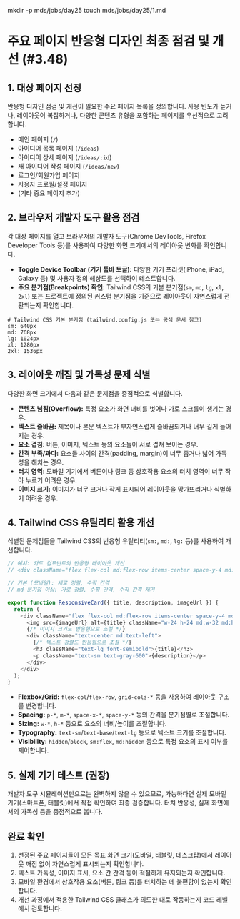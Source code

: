 mkdir -p mds/jobs/day25
touch mds/jobs/day25/1.md

# 주요 페이지 반응형 디자인 최종 점검 및 개선 (#3.48)

## 1. 대상 페이지 선정

반응형 디자인 점검 및 개선이 필요한 주요 페이지 목록을 정의합니다. 사용 빈도가 높거나, 레이아웃이 복잡하거나, 다양한 콘텐츠 유형을 포함하는 페이지를 우선적으로 고려합니다.

-   메인 페이지 (`/`)
-   아이디어 목록 페이지 (`/ideas`)
-   아이디어 상세 페이지 (`/ideas/:id`)
-   새 아이디어 작성 페이지 (`/ideas/new`)
-   로그인/회원가입 페이지
-   사용자 프로필/설정 페이지
-   (기타 중요 페이지 추가)

## 2. 브라우저 개발자 도구 활용 점검

각 대상 페이지를 열고 브라우저의 개발자 도구(Chrome DevTools, Firefox Developer Tools 등)를 사용하여 다양한 화면 크기에서의 레이아웃 변화를 확인합니다.

-   **Toggle Device Toolbar (기기 툴바 토글):** 다양한 기기 프리셋(iPhone, iPad, Galaxy 등) 및 사용자 정의 해상도를 선택하여 테스트합니다.
-   **주요 분기점(Breakpoints) 확인:** Tailwind CSS의 기본 분기점(`sm`, `md`, `lg`, `xl`, `2xl`) 또는 프로젝트에 정의된 커스텀 분기점을 기준으로 레이아웃이 자연스럽게 전환되는지 확인합니다.

```shell
# Tailwind CSS 기본 분기점 (tailwind.config.js 또는 공식 문서 참고)
sm: 640px
md: 768px
lg: 1024px
xl: 1280px
2xl: 1536px
```

## 3. 레이아웃 깨짐 및 가독성 문제 식별

다양한 화면 크기에서 다음과 같은 문제점을 중점적으로 식별합니다.

-   **콘텐츠 넘침(Overflow):** 특정 요소가 화면 너비를 벗어나 가로 스크롤이 생기는 경우.
-   **텍스트 줄바꿈:** 제목이나 본문 텍스트가 부자연스럽게 줄바꿈되거나 너무 길게 늘어지는 경우.
-   **요소 겹침:** 버튼, 이미지, 텍스트 등의 요소들이 서로 겹쳐 보이는 경우.
-   **간격 부족/과다:** 요소들 사이의 간격(padding, margin)이 너무 좁거나 넓어 가독성을 해치는 경우.
-   **터치 영역:** 모바일 기기에서 버튼이나 링크 등 상호작용 요소의 터치 영역이 너무 작아 누르기 어려운 경우.
-   **이미지 크기:** 이미지가 너무 크거나 작게 표시되어 레이아웃을 망가뜨리거나 식별하기 어려운 경우.

## 4. Tailwind CSS 유틸리티 활용 개선

식별된 문제점들을 Tailwind CSS의 반응형 유틸리티(`sm:`, `md:`, `lg:` 등)를 사용하여 개선합니다.

```typescript
// 예시: 카드 컴포넌트의 반응형 레이아웃 개선
// <div className="flex flex-col md:flex-row items-center space-y-4 md:space-y-0 md:space-x-4 p-4 border rounded-lg">

// 기본 (모바일): 세로 정렬, 수직 간격
// md 분기점 이상: 가로 정렬, 수평 간격, 수직 간격 제거

export function ResponsiveCard({ title, description, imageUrl }) {
  return (
    <div className="flex flex-col md:flex-row items-center space-y-4 md:space-y-0 md:space-x-4 p-4 border rounded-lg">
      <img src={imageUrl} alt={title} className="w-24 h-24 md:w-32 md:h-32 object-cover rounded" />
      {/* 이미지 크기도 반응형으로 조절 */}
      <div className="text-center md:text-left">
        {/* 텍스트 정렬도 반응형으로 조절 */}
        <h3 className="text-lg font-semibold">{title}</h3>
        <p className="text-sm text-gray-600">{description}</p>
      </div>
    </div>
  );
}
```

-   **Flexbox/Grid:** `flex-col`/`flex-row`, `grid-cols-*` 등을 사용하여 레이아웃 구조를 변경합니다.
-   **Spacing:** `p-*`, `m-*`, `space-x-*`, `space-y-*` 등의 간격을 분기점별로 조절합니다.
-   **Sizing:** `w-*`, `h-*` 등으로 요소의 너비/높이를 조절합니다.
-   **Typography:** `text-sm`/`text-base`/`text-lg` 등으로 텍스트 크기를 조절합니다.
-   **Visibility:** `hidden`/`block`, `sm:flex`, `md:hidden` 등으로 특정 요소의 표시 여부를 제어합니다.

## 5. 실제 기기 테스트 (권장)

개발자 도구 시뮬레이션만으로는 완벽하지 않을 수 있으므로, 가능하다면 실제 모바일 기기(스마트폰, 태블릿)에서 직접 확인하여 최종 검증합니다. 터치 반응성, 실제 화면에서의 가독성 등을 중점적으로 봅니다.

## 완료 확인

1.  선정된 주요 페이지들이 모든 목표 화면 크기(모바일, 태블릿, 데스크탑)에서 레이아웃 깨짐 없이 자연스럽게 표시되는지 확인합니다.
2.  텍스트 가독성, 이미지 표시, 요소 간 간격 등이 적절하게 유지되는지 확인합니다.
3.  모바일 환경에서 상호작용 요소(버튼, 링크 등)를 터치하는 데 불편함이 없는지 확인합니다.
4.  개선 과정에서 적용한 Tailwind CSS 클래스가 의도한 대로 작동하는지 코드 레벨에서 검토합니다. 